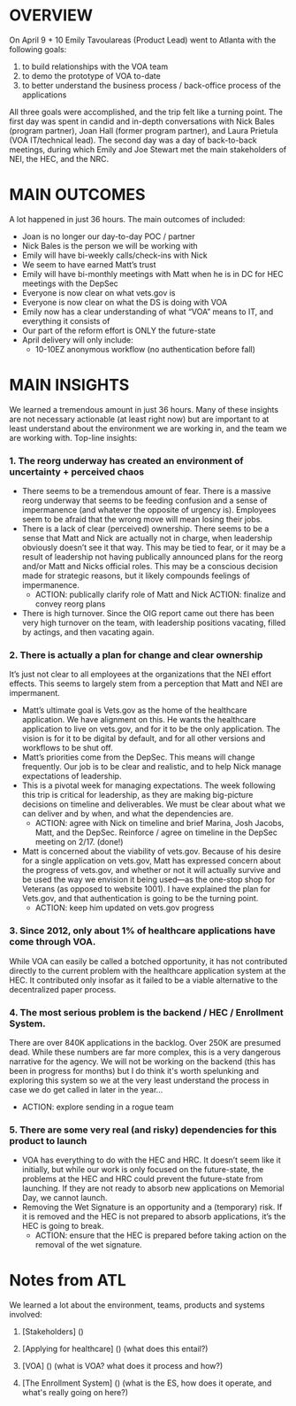 # OVERVIEW 
On April 9 + 10 Emily Tavoulareas (Product Lead) went to Atlanta with the following goals:

1.	to build relationships with the VOA team
2.	to demo the prototype of VOA to-date
3.	to better understand the business process / back-office process of the applications

All three goals were accomplished, and the trip felt like a turning point. The first day was spent in candid and in-depth conversations with Nick Bales (program partner), Joan Hall (former program partner), and Laura Prietula (VOA IT/technical lead). The second day was a day of back-to-back meetings, during which Emily and Joe Stewart met the main stakeholders of NEI, the HEC, and the NRC. 

# MAIN OUTCOMES
A lot happened in just 36 hours. The main outcomes of included:
+ Joan is no longer our day-to-day POC / partner
+ Nick Bales is the person we will be working with
+ Emily will have bi-weekly calls/check-ins with Nick
+ We seem to have earned Matt’s trust
+ Emily will have bi-monthly meetings with Matt when he is in DC for HEC meetings with the DepSec
+ Everyone is now clear on what vets.gov is 
+ Everyone is now clear on what the DS is doing with VOA 
+ Emily now has a clear understanding of what “VOA” means to IT, and everything it consists of
+ Our part of the reform effort is ONLY the future-state
+ April delivery will only include:
    + 10-10EZ
    anonymous workflow (no authentication before fall)

# MAIN INSIGHTS
We learned a tremendous amount in just 36 hours. Many of these insights are not necessary actionable (at least right now) but are important to at least understand about the environment we are working in, and the team we are working with. Top-line insights: 

### 1. The reorg underway has created an environment of uncertainty + perceived chaos 
+ There seems to be a tremendous amount of fear. There is a massive reorg underway that seems to be feeding confusion and a sense of impermanence (and whatever the opposite of urgency is). Employees seem to be afraid that the wrong move will mean losing their jobs.
+ There is a lack of clear (perceived) ownership. There seems to be a sense that Matt and Nick are actually not in charge, when leadership obviously doesn’t see it that way. This may be tied to fear, or it may be a result of leadership not having publically announced plans for the reorg and/or Matt and Nicks official roles. This may be a conscious decision made for strategic reasons, but it likely compounds feelings of impermanence. 
    + ACTION: publically clarify role of Matt and Nick
    ACTION: finalize and convey reorg plans 
+ There is high turnover. Since the OIG report came out there has been very high turnover on the team, with leadership positions vacating, filled by actings, and then vacating again. 

### 2. There is actually a plan for change and clear ownership
It’s just not clear to all employees at the organizations that the NEI effort effects. This seems to largely stem from a perception that Matt and NEI are impermanent.

+ Matt’s ultimate goal is Vets.gov as the home of the healthcare application. We have alignment on this. He wants the healthcare application to live on vets.gov, and for it to be the only application. The vision is for it to be digital by default, and for all other versions and workflows to be shut off. 
+ Matt’s priorities come from the DepSec. This means will change frequently. Our job is to be clear and realistic, and to help Nick manage expectations of leadership.  
+ This is a pivotal week for managing expectations. The week following this trip is critical for leadership, as they are making big-picture decisions on timeline and deliverables. We must be clear about what we can deliver and by when, and what the dependencies are. 
    + ACTION: agree with Nick on timeline and brief Marina, Josh Jacobs, Matt, and the DepSec. Reinforce / agree on timeline in the DepSec meeting on 2/17. (done!) 
+ Matt is concerned about the viability of vets.gov. Because of his desire for a single application on vets.gov, Matt has expressed concern about the progress of vets.gov, and whether or not it will actually survive and be used the way we envision it being used—as the one-stop shop for Veterans (as opposed to website 1001). I have explained the plan for Vets.gov, and that authentication is going to be the turning point. 
    + ACTION: keep him updated on vets.gov progress 

### 3. Since 2012, only about 1% of healthcare applications have come through VOA. 
While VOA can easily be called a botched opportunity, it has not contributed directly to the current problem with the healthcare application system at the HEC. It contributed only insofar as it failed to be a viable alternative to the decentralized paper process. 

### 4. The most serious problem is the backend / HEC / Enrollment System. 
There are over 840K applications in the backlog. Over 250K are presumed dead. While these numbers are far more complex, this is a very dangerous narrative for the agency. We will not be working on the backend (this has been in progress for months) but I do think it's worth spelunking and exploring this system so we at the very least understand the process in case we do get called in later in the year...    
   + ACTION: explore sending in a rogue team 

### 5. There are some very real (and risky) dependencies for this product to launch 

+ VOA has everything to do with the HEC and HRC. It doesn’t seem like it initially, but while our work is only focused on the future-state, the problems at the HEC and HRC could prevent the future-state from launching. If they are not ready to absorb new applications on Memorial Day, we cannot launch. 
+ Removing the Wet Signature is an opportunity and a (temporary) risk. If it is removed and the HEC is not prepared to absorb applications, it’s the HEC is going to break. 
    + ACTION: ensure that the HEC is prepared before taking action on the removal of the wet signature. 

# Notes from ATL
We learned a lot about the environment, teams, products and systems involved:

1. [Stakeholders] ()

2. [Applying for healthcare] () (what does this entail?)

3. [VOA] () (what is VOA? what does it process and how?)

4. [The Enrollment System] () (what is the ES, how does it operate, and what's really going on here?) 
